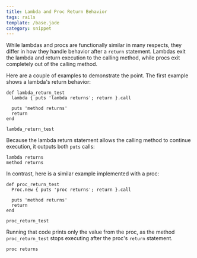 ```yaml
---
title: Lambda and Proc Return Behavior
tags: rails
template: /base.jade
category: snippet
---
```


While lambdas and procs are functionally similar in many respects, they differ in how they handle behavior after a `return` statement. Lambdas exit the lambda and return execution to the calling method, while procs exit completely out of the calling method.

Here are a couple of examples to demonstrate the point. The first example shows a lambda's return behavior:

```
def lambda_return_test
  lambda { puts 'lambda returns'; return }.call

  puts 'method returns'
  return
end

lambda_return_test
```

Because the lambda return statement allows the calling method to continue execution, it outputs both `puts` calls:

```
lambda returns
method returns
```

In contrast, here is a similar example implemented with a proc:

```
def proc_return_test
  Proc.new { puts 'proc returns'; return }.call

  puts 'method returns'
  return
end

proc_return_test
```

Running that code prints only the value from the proc, as the method `proc_return_test` stops executing after the proc's `return` statement.

```
proc returns
```
